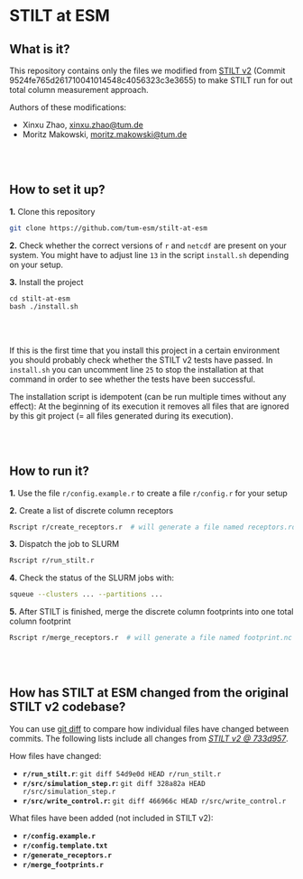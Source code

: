 
# STILT at ESM

## What is it?

This repository contains only the files we modified from [STILT v2](https://github.com/uataq/stilt) (Commit 9524fe765d261710041014548c4056323c3e3655) to make STILT run for out total column measurement approach.

Authors of these modifications: 
- Xinxu Zhao, xinxu.zhao@tum.de
- Moritz Makowski, moritz.makowski@tum.de

<br/>
<br/>

## How to set it up?

**1.** Clone this repository

```bash
git clone https://github.com/tum-esm/stilt-at-esm
```

**2.** Check whether the correct versions of `r` and `netcdf` are present on your system. You might have to adjust line `13` in the script `install.sh` depending on your setup.

**3.** Install the project

```
cd stilt-at-esm
bash ./install.sh
```

<br/>
<br/>

If this is the first time that you install this project in a certain environment you should probably check whether the STILT v2 tests have passed. In `install.sh` you can uncomment line `25` to stop the installation at that command in order to see whether the tests have been successful.

The installation script is idempotent (can be run multiple times without any effect): At the beginning of its execution it removes all files that are ignored by this git project (= all files generated during its execution).

<br/>
<br/>

## How to run it?

**1.** Use the file `r/config.example.r` to create a file `r/config.r` for your setup

**2.** Create a list of discrete column receptors
```bash
Rscript r/create_receptors.r  # will generate a file named receptors.rds
```

**3.** Dispatch the job to SLURM
```bash
Rscript r/run_stilt.r
```

**4.** Check the status of the SLURM jobs with:
```bash
squeue --clusters ... --partitions ...
```

**5.** After STILT is finished, merge the discrete column footprints into one total column footprint
```bash
Rscript r/merge_receptors.r  # will generate a file named footprint.nc
```

<br/>
<br/>

## How has **STILT at ESM** changed from the original **STILT v2** codebase?

You can use [git diff](https://git-scm.com/docs/git-diff) to compare how individual files have changed between commits. The following lists include all changes from [_STILT v2 @ 733d957_](https://github.com/uataq/stilt/tree/733d95712072c7a13cfc6a9a0106d712f480c002).

How files have changed:
* **`r/run_stilt.r`**: `git diff 54d9e0d HEAD r/run_stilt.r`
* **`r/src/simulation_step.r`:** `git diff 328a82a HEAD r/src/simulation_step.r`
* **`r/src/write_control.r`:** `git diff 466966c HEAD r/src/write_control.r`

What files have been added (not included in STILT v2):
* **`r/config.example.r`**
* **`r/config.template.txt`**
* **`r/generate_receptors.r`**
* **`r/merge_footprints.r`**
